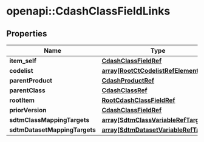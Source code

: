 # openapi::CdashClassFieldLinks


## Properties
Name | Type | Description | Notes
------------ | ------------- | ------------- | -------------
**item_self** | [**CdashClassFieldRef**](CdashClassFieldRef.md) |  | [optional] 
**codelist** | [**array[RootCtCodelistRefElement]**](RootCtCodelistRefElement.md) |  | [optional] 
**parentProduct** | [**CdashProductRef**](CdashProductRef.md) |  | [optional] 
**parentClass** | [**CdashClassRef**](CdashClassRef.md) |  | [optional] 
**rootItem** | [**RootCdashClassFieldRef**](RootCdashClassFieldRef.md) |  | [optional] 
**priorVersion** | [**CdashClassFieldRef**](CdashClassFieldRef.md) |  | [optional] 
**sdtmClassMappingTargets** | [**array[SdtmClassVariableRefTarget]**](SdtmClassVariableRefTarget.md) |  | [optional] 
**sdtmDatasetMappingTargets** | [**array[SdtmDatasetVariableRefTarget]**](SdtmDatasetVariableRefTarget.md) |  | [optional] 


